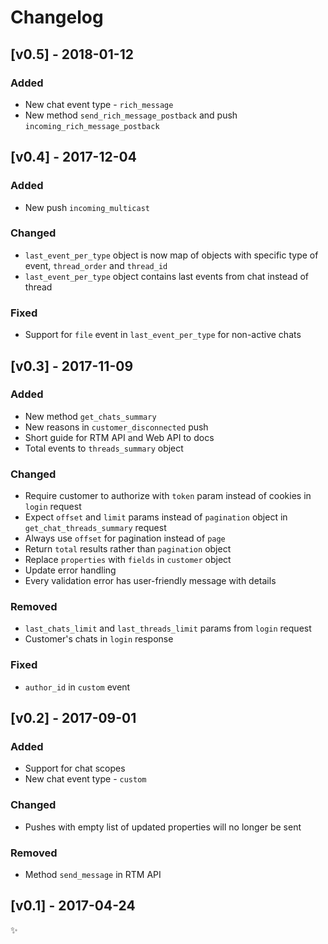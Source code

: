 # Changelog

## [v0.5] - 2018-01-12

### Added
- New chat event type - `rich_message`
- New method `send_rich_message_postback` and push `incoming_rich_message_postback`


## [v0.4] - 2017-12-04

### Added
- New push `incoming_multicast`

### Changed
- `last_event_per_type` object is now map of objects with specific type of event, `thread_order` and `thread_id`
- `last_event_per_type` object contains last events from chat instead of thread

### Fixed
- Support for `file` event in `last_event_per_type` for non-active chats

## [v0.3] - 2017-11-09

### Added
- New method `get_chats_summary`
- New reasons in `customer_disconnected` push
- Short guide for RTM API and Web API to docs
- Total events to `threads_summary` object

### Changed
- Require customer to authorize with `token` param instead of cookies in `login` request
- Expect `offset` and `limit` params instead of `pagination` object in `get_chat_threads_summary` request
- Always use `offset` for pagination instead of `page`
- Return `total` results rather than `pagination` object
- Replace `properties` with `fields` in `customer` object
- Update error handling
- Every validation error has user-friendly message with details

### Removed
- `last_chats_limit` and `last_threads_limit` params from `login` request
- Customer's chats in `login` response

### Fixed
 - `author_id` in `custom` event

## [v0.2] - 2017-09-01

### Added
- Support for chat scopes
- New chat event type - `custom`

### Changed
- Pushes with empty list of updated properties will no longer be sent

### Removed
- Method `send_message` in RTM API

## [v0.1] - 2017-04-24

:sparkles:
